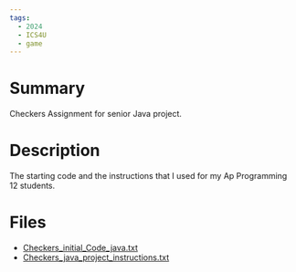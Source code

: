 ```yaml
---
tags:
  - 2024
  - ICS4U
  - game
---
```


# Summary

Checkers Assignment for senior Java project.

# Description

The starting code and the instructions that I used for my Ap Programming 12 students.

# Files

*   [Checkers\_initial\_Code\_java.txt](resources/Danny_Tsang/Checkers_initial_Code_java.txt)
*   [Checkers\_java\_project\_instructions.txt](resources/Danny_Tsang/Checkers_java_project_instructions.txt)
